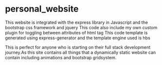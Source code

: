# personal_website
This website is integrated with the express library in Javascript and the bootstrap css framework and jquery
This code also include my own custom plugin for toggling between attributes of html tag
This code template is generated using express-generator and the template engine used is hbs

This is perfect for anyone who is starting on their full stack development journey.As this site contains all things
that a dynamically static website can contain including animations and bootstrap gridsystem.
